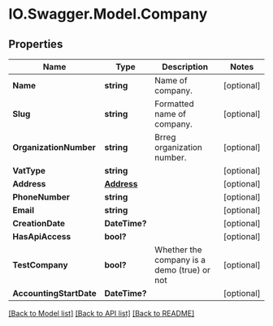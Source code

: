 # IO.Swagger.Model.Company

## Properties

Name | Type | Description | Notes
------------ | ------------- | ------------- | -------------
**Name** | **string** | Name of company. | [optional]
**Slug** | **string** | Formatted name of company. | [optional]
**OrganizationNumber** | **string** | Brreg organization number. | [optional]
**VatType** | **string** |  | [optional]
**Address** | [**Address**](Address.md) |  | [optional]
**PhoneNumber** | **string** |  | [optional]
**Email** | **string** |  | [optional]
**CreationDate** | **DateTime?** |  | [optional]
**HasApiAccess** | **bool?** |  | [optional]
**TestCompany** | **bool?** | Whether the company is a demo (true) or not | [optional]
**AccountingStartDate** | **DateTime?** |  | [optional]

[[Back to Model list]](../README.md#documentation-for-models) [[Back to API list]](../README.md#documentation-for-api-endpoints) [[Back to README]](../README.md)

